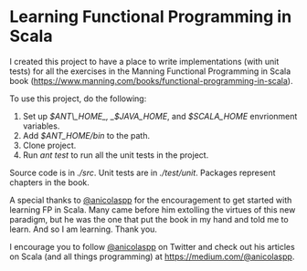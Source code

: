 # Learning Functional Programming in Scala

I created this project to have a place to write implementations (with unit tests) for all the exercises in the Manning Functional Programming in Scala book (<https://www.manning.com/books/functional-programming-in-scala>).

To use this project, do the following:

1. Set up _$ANT\_HOME_, _$JAVA\_HOME_, and _$SCALA\_HOME_ envrionment variables.
1. Add _$ANT\_HOME/bin_ to the path.
1. Clone project.
1. Run _ant test_ to run all the unit tests in the project.

Source code is in _./src_. Unit tests are in _./test/unit_. Packages represent chapters in the book.

A special thanks to [@anicolaspp](https://twitter.com/anicolaspp) for the encouragement to get started with learning FP in Scala. Many came before him extolling the virtues of this new paradigm, but he was the one that put the book in my hand and told me to learn. And so I am learning. Thank you.

I encourage you to follow [@anicolaspp](https://twitter.com/anicolaspp) on Twitter and check out his articles on Scala (and all things programming) at <https://medium.com/@anicolaspp>.
